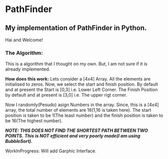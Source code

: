 # PathFinder
## My implementation of PathFinder in Python. 

Hai and Welcome!

### The Algorithm:

This is a algorithm that I thought on my own. But, I am not sure if it is already implemented.

**How does this work:**
Lets consider a [4x4] Array. All the elements are initialised to zeros.
Now, we select the start and finish position. By default and at present the Start is [0,3] i.e. Lower Left Corner.
The Finish Position by default and at present is [3,0] i.e. The upper rigt corner.

Now I randomly(Pesudo) asign Numbers in the array. Since, this is a [4x4] array, the total number of elements are 16(1,16 is taken here).
The start position is taken to be 1(The least number) and the finish position is taken to be 16(The highest number).


***NOTE: THIS DOES NOT FIND THE SHORTEST PATH BETWEEN TWO POINTS.***
***This is NOT efficient and very poorly made(I am using BubbleSort).***


WorkInProgress: Will add Garphic Interface.
